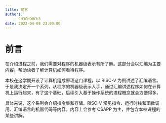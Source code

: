 ```yaml
---
title: 前言
authors:
    - CH3CHOHCH3
date: 2022-04-08 23:00:00
---
```


# 前言

在介绍进程之前，我们需要对程序的机器级表示有所了解。这部分会以汇编为主要内容，帮助读者了解计算机如何看待程序。

本校在这学期开设了计算机组成原理这门课程，以 RISC-V 为例讲述了汇编语言。于是我决定开一个系列，从程序的机器级表示入手，通过汇编讲述程序如何在计算机上运行起来，有了这个基础，后续引入基于操作系统的进程概念就会方便得多。

具体来说，这个系列会介绍指令集和存储、RISC-V 常见指令、运行时栈和函数调用、汇编语言的机器代码等内容。内容上会参考 CSAPP 为主，并包含本校课程的某些讲解。
